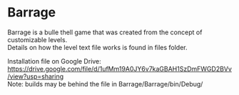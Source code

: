 # Barrage  
Barrage is a bulle thell game that was created from the concept of customizable levels.  
Details on how the level text file works is found in files folder.  

Installation file on Google Drive:  
https://drive.google.com/file/d/1ufMm19A0JY6v7kaGBAH1SzDmFWGD2BVv/view?usp=sharing  
Note: builds may be behind the file in Barrage/Barrage/bin/Debug/

